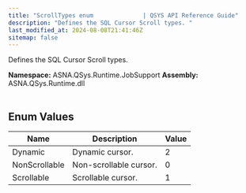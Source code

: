 ```yaml
---
title: "ScrollTypes enum              | QSYS API Reference Guide"
description: "Defines the SQL Cursor Scroll types. "
last_modified_at: 2024-08-08T21:41:46Z
sitemap: false
---
```


Defines the SQL Cursor Scroll types.

**Namespace:** ASNA.QSys.Runtime.JobSupport
**Assembly:** ASNA.QSys.Runtime.dll
<br>
<br>

## Enum Values

| Name | Description | Value
| --- | --- | --- 
| Dynamic | Dynamic cursor. | 2 |
| NonScrollable | Non-scrollable cursor. | 0 |
| Scrollable | Scrollable cursor. | 1 |
